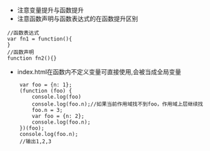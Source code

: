 - 注意变量提升与函数提升
- 注意函数声明与函数表达式的在函数提升区别
````
//函数表达式
var fn1 = function(){
}
//函数声明
function fn2(){}
````
- index.html在函数内不定义变量可直接使用,会被当成全局变量


````
    var foo = {n: 1};
    (function (foo) {
        console.log(foo)
        console.log(foo.n);//如果当前作用域找不到foo，作用域上层继续找
        foo.n = 3;
        var foo = {n: 2};
        console.log(foo.n);
    })(foo);
    console.log(foo.n);
    //输出1,2,3
````